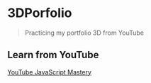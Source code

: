 # 3DPorfolio
>Practicing my portfolio 3D from YouTube 



## Learn from YouTube 
[YouTube JavaScript Mastery
](https://www.youtube.com/@javascriptmastery)

